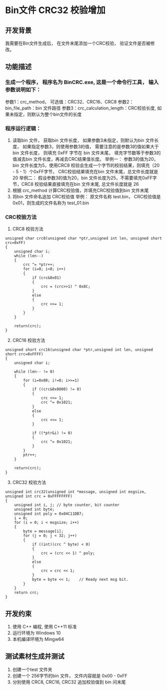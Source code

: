 # Bin文件 CRC32 校验增加
## 开发背景
我需要在Bin文件生成后， 在文件末尾添加一个CRC校验， 验证文件是否被修改。
## 功能描述
### 生成一个程序， 程序名为 BinCRC.exe, 这是一个命令行工具， 输入参数说明如下：
参数1：crc_method， 可选值：CRC32、CRC16、CRC8
参数2：bin_file_path：bin 文件路径
参数3：crc_calculation_length：CRC校验长度, 如果未指定，则默认为整个bin文件的长度

### 程序运行逻辑：
1. 读取bin 文件， 获取bin 文件长度， 如果参数3未指定，则默认为bin 文件长度， 如果指定参数3，则使用参数3的值，
需要注意的是参数3的值如果大于bin 文件长度， 则填充 0xFF 字节在 bin 文件末尾， 填充字节数等于参数3的值减去bin 文件长度，再减去CRC结果值长度。
举例一： 参数3的值为20，bin 文件长度为5，使用CRC8 校验会生成一个字节的校验结果，则填充（20 - 5 - 1）个0xFF字节， CRC校验结果填充在bin 文件末尾，总文件长度就是 20
举例二： 假设参数3的值为20，bin 文件长度为25，不需要填充0xFF字节，CRC8 校验结果直接填充在bin 文件末尾, 总文件长度就是 26
2. 根据 crc_method 计算CRC校验值，并填充CRC校验值到bin 文件末尾
3. 将bin 文件命名追加 CRC校验值
举例： 原文件名称 test.bin， CRC校验值是0x01，则生成的文件名称为 test_01.bin

### CRC校验方法
1. CRC8 校验方法
```
unsigned char crc8(unsigned char *ptr,unsigned int len, unsigned short crc=0xFF)
{
    unsigned char i;
    while (len--)
    {
        crc ^= *ptr++;
        for (i=0; i<8; i++)
        {
            if (crc&0x01)
            {
                crc = (crc>>1) ^ 0x8C;
            }   
            else
            {
                crc >>= 1;
            }
        }   
    }
    
    return(crc);
}
```
2. CRC16 校验方法
```
unsigned short crc16(unsigned char *ptr,unsigned int len, unsigned short crc=0xFFFF) 
{
    unsigned char i;
    
    while (len-- != 0)
    {
        for (i=0x80; i!=0; i>>=1)
        {
            if ((crc&0x8000) != 0) 
            {
                crc <<= 1;
                crc ^= 0x1021;
            }
            else 
            {
                crc <<= 1;
            }
                 
            if ((*ptr&i) != 0) 
            {
                crc ^= 0x1021;
            }
        }        
        ptr++;    
    }
    
    return(crc);
}
```
3. CRC32 校验方法
```
unsigned int crc32(unsigned int *message, unsigned int msgsize, unsigned int crc = 0xFFFFFFFF)
{
    unsigned int i, j; // byte counter, bit counter
    unsigned int byte;
    unsigned int poly = 0x04C11DB7;
    i = 0;
    for (i = 0; i < msgsize; i++)
    {
        byte = message[i];
        for (j = 0; j < 32; j++)
        {
            if ((int)(crc ^ byte) < 0)
            {
                crc = (crc << 1) ^ poly;
            }
            else
            {
                crc = crc << 1;
            }
            byte = byte << 1;    // Ready next msg bit.
        }
    }
    return crc;
}
```

## 开发约束
1. 使用 C++ 编程, 使用 C++11 标准
2. 运行环境为 Windows 10
3. 本机编译环境为 Mingw64

## 测试素材生成并测试
1. 创建一个test 文件夹
2. 创建一个 256字节的bin 文件， 文件内容就是 0x00 - 0xFF
3. 分别使用 CRC8, CRC16, CRC32 追加校验值到 bin 问末尾
